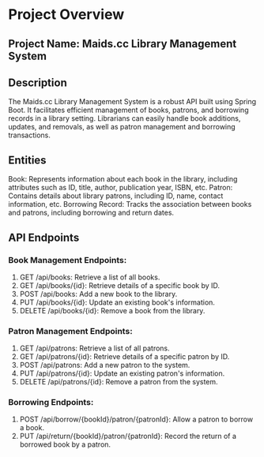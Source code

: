 # Project Overview
## Project Name: Maids.cc Library Management System


## Description
The Maids.cc Library Management System is a robust API built using Spring Boot. 
It facilitates efficient management of books, patrons, and borrowing records in a library setting. 
Librarians can easily handle book additions, updates, and removals, as well as patron management and borrowing transactions.

## Entities
Book: Represents information about each book in the library, including attributes such as ID, title, author, publication year, ISBN, etc.
Patron: Contains details about library patrons, including ID, name, contact information, etc.
Borrowing Record: Tracks the association between books and patrons, including borrowing and return dates.

## API Endpoints

### Book Management Endpoints:
1. GET /api/books: Retrieve a list of all books.
2. GET /api/books/{id}: Retrieve details of a specific book by ID.
3. POST /api/books: Add a new book to the library.
4. PUT /api/books/{id}: Update an existing book's information.
5. DELETE /api/books/{id}: Remove a book from the library.

### Patron Management Endpoints:
1. GET /api/patrons: Retrieve a list of all patrons.
2. GET /api/patrons/{id}: Retrieve details of a specific patron by ID.
3. POST /api/patrons: Add a new patron to the system.
4. PUT /api/patrons/{id}: Update an existing patron's information.
5. DELETE /api/patrons/{id}: Remove a patron from the system.

### Borrowing Endpoints:
1. POST /api/borrow/{bookId}/patron/{patronId}: Allow a patron to borrow a book.
2. PUT /api/return/{bookId}/patron/{patronId}: Record the return of a borrowed book by a patron.